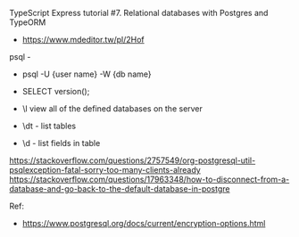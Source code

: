TypeScript Express tutorial #7. Relational databases with Postgres and TypeORM
  - https://www.mdeditor.tw/pl/2Hof

psql - 

  - psql -U {user name} -W {db name}

  - SELECT version();
  - \l      view all of the defined databases on the server
  - \dt - list tables
  - \d - list fields in table


https://stackoverflow.com/questions/2757549/org-postgresql-util-psqlexception-fatal-sorry-too-many-clients-already
https://stackoverflow.com/questions/17963348/how-to-disconnect-from-a-database-and-go-back-to-the-default-database-in-postgre

Ref:
 -  https://www.postgresql.org/docs/current/encryption-options.html
